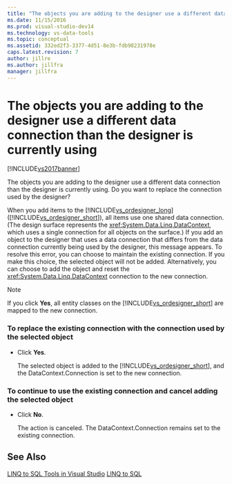 ```yaml
---
title: "The objects you are adding to the designer use a different data connection than the designer is currently using | Microsoft Docs"
ms.date: 11/15/2016
ms.prod: visual-studio-dev14
ms.technology: vs-data-tools
ms.topic: conceptual
ms.assetid: 332ed2f3-3377-4d51-8e3b-fdb98231978e
caps.latest.revision: 7
author: jillre
ms.author: jillfra
manager: jillfra
---
```

# The objects you are adding to the designer use a different data connection than the designer is currently using
[!INCLUDE[vs2017banner](../includes/vs2017banner.md)]

The objects you are adding to the designer use a different data connection than the designer is currently using. Do you want to replace the connection used by the designer?

 When you add items to the [!INCLUDE[vs_ordesigner_long](../includes/vs-ordesigner-long-md.md)] ([!INCLUDE[vs_ordesigner_short](../includes/vs-ordesigner-short-md.md)]), all items use one shared data connection. (The design surface represents the <xref:System.Data.Linq.DataContext>, which uses a single connection for all objects on the surface.) If you add an object to the designer that uses a data connection that differs from the data connection currently being used by the designer, this message appears. To resolve this error, you can choose to maintain the existing connection. If you make this choice, the selected object will not be added. Alternatively, you can choose to add the object and reset the <xref:System.Data.Linq.DataContext> connection to the new connection.

> [!NOTE]
> If you click **Yes**, all entity classes on the [!INCLUDE[vs_ordesigner_short](../includes/vs-ordesigner-short-md.md)] are mapped to the new connection.

### To replace the existing connection with the connection used by the selected object

- Click **Yes**.

     The selected object is added to the [!INCLUDE[vs_ordesigner_short](../includes/vs-ordesigner-short-md.md)], and the DataContext.Connection is set to the new connection.

### To continue to use the existing connection and cancel adding the selected object

- Click **No**.

     The action is canceled. The DataContext.Connection remains set to the existing connection.

## See Also
 [LINQ to SQL Tools in Visual Studio](../data-tools/linq-to-sql-tools-in-visual-studio2.md)
 [LINQ to SQL](https://msdn.microsoft.com/library/73d13345-eece-471a-af40-4cc7a2f11655)